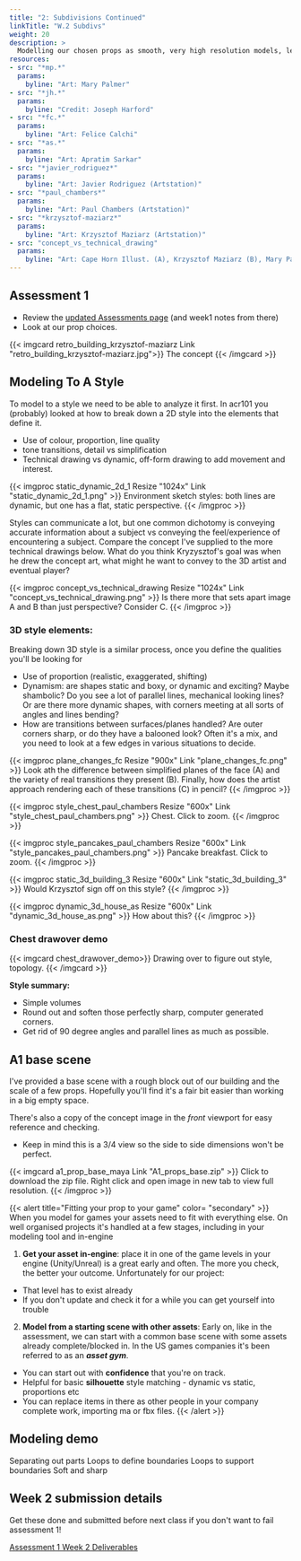 ```yaml
---
title: "2: Subdivisions Continued"
linkTitle: "W.2 Subdivs"
weight: 20
description: >
  Modelling our chosen props as smooth, very high resolution models, leveraging subdivision surfaces. Creating a game rez version.
resources:
- src: "*mp.*"
  params: 
    byline: "Art: Mary Palmer"
- src: "*jh.*"
  params:
    byline: "Credit: Joseph Harford"
- src: "*fc.*"
  params:
    byline: "Art: Felice Calchi"
- src: "*as.*"
  params:
    byline: "Art: Apratim Sarkar"
- src: "*javier_rodriguez*"
  params:
    byline: "Art: Javier Rodriguez (Artstation)"
- src: "*paul_chambers*"
  params:
    byline: "Art: Paul Chambers (Artstation)"
- src: "*krzysztof-maziarz*"
  params:
    byline: "Art: Krzysztof Maziarz (Artstation)"
- src: "concept_vs_technical_drawing"
  params:
    byline: "Art: Cape Horn Illust. (A), Krzysztof Maziarz (B), Mary Palmer (C)"
---
```


<!--
W2: 
  - Show examples of magnifying glass, get people to start with the blank and work up to where I was.
  - Or something else modelled in style of inspiration? Show how to create that style, how the bevels and curves and exaggeration work?
  - Should I give out a super rough block out of the scene for scale?
  - Give out a project folder with sub-folders, get people structured and using it from the start.
  - People have been asked how they'd cut up their models iirc, I should show my answers for that. Drawovers.
  - Students start on models.
  - More subD modeling and refining, finishing
  - Looking at problems people have
  - Fixing one or two meshes for people in front of class
  - Get it finalised. Name everything part1_subd, thing_subd.
-->
## Assessment 1

* Review the [updated Assessments page](../assessments/#assessment-1-high-poly-props) (and week1 notes from there)
* Look at our prop choices.

{{< imgcard retro_building_krzysztof-maziarz Link "retro_building_krzysztof-maziarz.jpg">}}
The concept
{{< /imgcard >}}

## Modeling To A Style

To model to a style we need to be able to analyze it first. In acr101 you (probably) looked at how to break down a 2D style into the elements that define it.
  * Use of colour, proportion, line quality
  * tone transitions, detail vs simplification
  * Technical drawing vs dynamic, off-form drawing to add movement and interest.

{{< imgproc static_dynamic_2d_1 Resize "1024x" Link "static_dynamic_2d_1.png" >}}
Environment sketch styles: both lines are dynamic, but one has a flat, static perspective.
{{< /imgproc >}}

Styles can communicate a lot, but one common dichotomy is conveying accurate information about a subject vs conveying the feel/experience of encountering a subject. Compare the concept I've supplied to the more technical drawings below. What do you think Kryzysztof's goal was when he drew the concept art, what might he want to convey to the 3D artist and eventual player?

{{< imgproc concept_vs_technical_drawing Resize "1024x" Link "concept_vs_technical_drawing.png" >}}
Is there more that sets apart image A and B than just perspective? Consider C.
{{< /imgproc >}}

### 3D style elements:

Breaking down 3D style is a similar process, once you define the qualities you'll be looking for
* Use of proportion (realistic, exaggerated, shifting)
* Dynamism: are shapes static and boxy, or dynamic and exciting? Maybe shambolic? Do you see a lot of parallel lines, mechanical looking lines? Or are there more dynamic shapes, with corners meeting at all sorts of angles and lines bending?
* How are transitions between surfaces/planes handled? Are outer corners sharp, or do they have a balooned look? Often it's a mix, and you need to look at a few edges in various situations to decide.

{{< imgproc plane_changes_fc Resize "900x" Link "plane_changes_fc.png" >}}
Look ath the difference between simplified planes of the face (A) and the variety of real transitions they present (B). Finally, how does the artist approach rendering each of these transitions (C) in pencil?
{{< /imgproc >}}

{{< imgproc style_chest_paul_chambers  Resize "600x" Link "style_chest_paul_chambers.png" >}}
Chest. Click to zoom.
{{< /imgproc >}}

{{< imgproc style_pancakes_paul_chambers Resize "600x" Link "style_pancakes_paul_chambers.png" >}}
Pancake breakfast. Click to zoom.
{{< /imgproc >}}

{{< imgproc static_3d_building_3 Resize "600x" Link "static_3d_building_3" >}}
Would Krzysztof sign off on this style?
{{< /imgproc >}}

{{< imgproc dynamic_3d_house_as Resize "600x" Link "dynamic_3d_house_as.png" >}}
How about this?
{{< /imgproc >}}

### Chest drawover demo

{{< imgcard chest_drawover_demo>}}
Drawing over to figure out style, topology.
{{< /imgcard >}}

**Style summary:** 
* Simple volumes 
* Round out and soften those perfectly sharp, computer generated corners.
* Get rid of 90 degree angles and parallel lines as much as possible.

## A1 base scene

I've provided a base scene with a rough block out of our building and the scale of a few props. Hopefully you'll find it's a fair bit easier than working in a big empty space.

There's also a copy of the concept image in the _front_ viewport for easy reference and checking. 
  * Keep in mind this is a 3/4 view so the side to side dimensions won't be perfect.

{{< imgcard a1_prop_base_maya Link "A1_props_base.zip" >}}
Click to download the zip file. Right click and open image in new tab to view full resolution.
{{< /imgproc >}}

{{< alert title="Fitting your prop to your game" color= "secondary" >}}
When you model for games your assets need to fit with everything else. On well organised projects it's handled at a few stages, including in your modeling tool and in-engine

1. **Get your asset in-engine**: place it in one of the game levels in your engine (Unity/Unreal) is a great early and often. The more you check, the better your outcome. Unfortunately for our project:
  * That level has to exist already
  * If you don't update and check it for a while you can get yourself into trouble

2. **Model from a starting scene with other assets**: Early on, like in the assessment, we can start with a common base scene with some assets already complete/blocked in. In the US games companies it's been referred to as an **_asset gym_**.
  * You can start out with **confidence** that you're on track.
  * Helpful for basic **silhouette** style matching - dynamic vs static, proportions etc
  * You can replace items in there as other people in your company complete work, importing ma or fbx files.
{{< /alert >}}

## Modeling demo

Separating out parts
Loops to define boundaries
Loops to support boundaries
Soft and sharp

## Week 2 submission details

Get these done and submitted before next class if you don't want to fail assessment 1!

[Assessment 1 Week 2 Deliverables](../assessments/#week-2-submission-details)


<!--
## OLD CONTENT

## Subdiv Learning

Learning subdiv modeling requires time, **concentration** and **repetition**. There are multiple techniques **specific** to certain types of models/problems.

For that reason, I'll be skimming several videos today, and leaving it to each of you to watch the ones in the order that works for your prop.

{{< alert title="Tip: Work Large To Small" color= "warning" >}}
Always work large to small. You don't know yet how many small details you'll need to get your point across, or how hard they'll be. Get the silhouettes, proportions and corners right first.
{{< /alert >}}

### Fundamentals

Ways to support corners:
{{< youtubetime HPrj4FbVnRM 122 >}}

* Bevels
* Fencing (or support loops)
* Creases
    - Appear to be the holy grail at first, but have real limitations.
 
### Working with cylinders

Some straightforward controlling of volume and end shapes:

{{< youtubetime iyZqmWf5x_c 223 >}}

But how do you add features to one small area without breaking the that perfectly circular cross section:
{{< youtubetime RCSijbeXujs 38 >}}

The first 10 minutes here show us how to break up the mesh without gaps and distortions.
{{< youtube ryPIKJkNzPI >}}

### More Complex

More by Elementza:

{{< youtube 0WZ8zfKOTr0 >}}

### Sharp Things, Hiding Triangles

One to subdivision modeling is that **pointy volumes** are naturally form **pyramids/triangles**: how do we handle those with quads?

{{< youtube "Z9wgKy-F1Rw" >}}

{{< alert title="Disaster: I don't know 3DS Max!" color= "danger" >}}
Relaxing. He's using 3DS Max, but he's using subdivision surfaces and **his solutions apply just as well in Maya**. The video's full of great techniques despite the weird tool names (turbosmooth = Maya's smoothed display, etc).
{{< /alert >}}

Another challenge he helps you manage: **adding details** means adding lots of edge loops. How do we **avoid a loopfest** that makes the model unmanageable and messes up curves?
* If we terminate those edges that'll make a triangle, right? Won't that mess up the surface?
  * First, there are **sneaky ways of shaping quads** 
  * Second, triangles and ngons  create bumpy artefacts on curved surfaces, but **flat surfaces handle bad geometry better**

## Retopology

The game model that receives the details from the subdiv model has different requirements, and we need different topology to suit. The missing detail will return in our normal map.

{{< imgcard topology_zombie_high Link "topology_zombie_high.jpg" >}}
The subdiv (or sculpted) mesh doesn't have perform well on a player's PC, just the artist's.
{{< /imgcard >}}

{{< imgcard topology_zombie_low Link "topology_zombie_low.jpg" >}}
The in-game mesh has to animate well (characters) and support the silhouette/volumes.
{{< /imgcard >}}

..
https://www.youtube.com/watch?v=8OADBBgk7oM
..
{{< alert title="Definition: Topology" color= "primary" >}}
A cylinder is just an idea, it can be constructed lots of ways. The curved surface can have 8 faces, 16, 17, 28, whatever; more faces just make it more precise.
The same can apply to a human head: there are infinite ways triangles can be rearranged to produce, to our eye, the same head.
**The topology of a surface is the collection of points, edges and faces currently used to represent it.**
{{< /alert >}}

### Supporting Baked Details

We need enough geometry to support the silhouette and believable normal map details.

We can 
1. Start with a copy of the model that is being subdivided
  - Delete the support loops
  - Scale loops to look more like the smoothed silhouette
  - Add more geo for curves etc
2. Start with the smoothed version
  - It's too dense to easily clean up
  - We can, though, make it a 'live' surface that geometry sticks to
  - Use that stickiness to draw all our new quads right onto it.

### Quad Draw And Live surfaces

{{< youtube xpDWta5O3n8 >}}
These guys can jibber jabber but they do share great skills.

{{< youtubetime 3L8eZAwmG2E 100 >}}
Danny Mac (I know). Does some head retopo here in 3D Coat, showing nice techniques for sharpening and smoothing the transitions between planes.

## Deliverable This Week

1. Add another post to your Prop Concept thread in the [Module 1 Discussion Forum](https://laureate-au.blackboard.com/webapps/discussionboard/do/forum?action=list_threads&course_id=_83852_1&nav=discussion_board_entry&conf_id=_133461_1&forum_id=_804652_1). Describe your plan of attack for this model.
   * What key modelling will you need for the silhouette while staying under 2000 polygons.
   * Where will the subdivisions help (for smooth clean, mechanical looking shapes).
   * Where do you think you'll need control loops?
   * What do you think can be added in normal maps?
   * It's probably easiest if you draw over and annotate your concept with some planned topology 
2. Continue modelling your prop using the style, ideas and techniques we discuss in class. 
   * Post images of your model
     * Smooth shaded with wireframes and ambient occlusion turned off, from a few angles
     * A shot or two without wireframes.
3. First attempt at the game resolution model.


-->